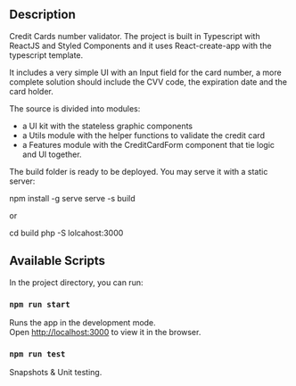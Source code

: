 ## Description

Credit Cards number validator.
The project is built in Typescript with ReactJS and Styled Components and it 
uses React-create-app with the typescript template.

It includes a very simple UI with an Input field for the card number, 
a more complete solution should include the CVV code, the expiration date and
the card holder.

The source is divided into modules: 

- a UI kit with the stateless graphic components
- a Utils module with the helper functions to validate the credit card
- a Features module with the CreditCardForm component that tie logic and UI together.

The build folder is ready to be deployed.
You may serve it with a static server:

  npm install -g serve
  serve -s build

or 

  cd build
  php -S lolcahost:3000


## Available Scripts

In the project directory, you can run:

### `npm run start`

Runs the app in the development mode.<br />
Open [http://localhost:3000](http://localhost:3000) to view it in the browser.

### `npm run test`

Snapshots & Unit testing.
